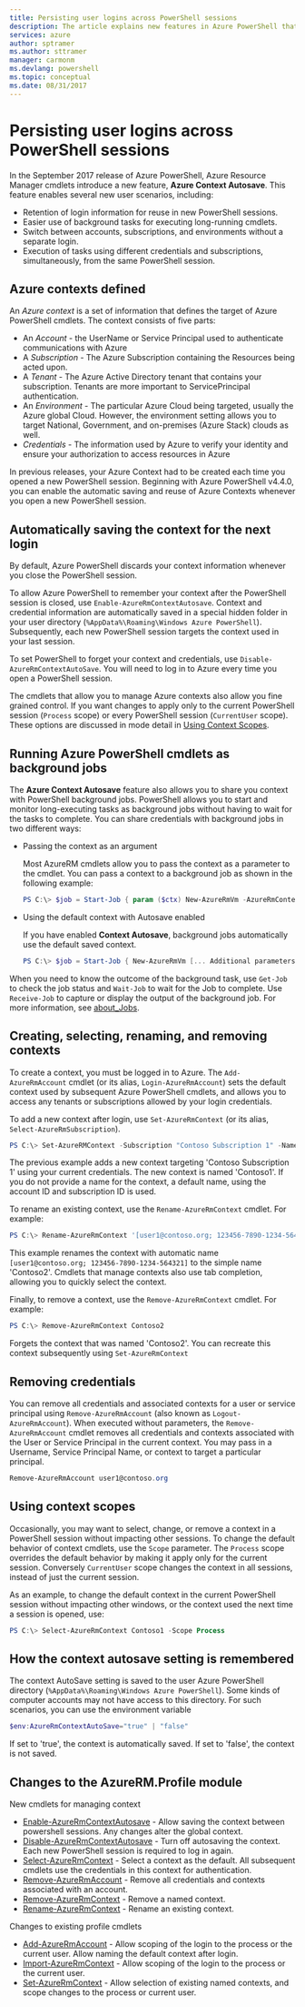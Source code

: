 ```yaml
---
title: Persisting user logins across PowerShell sessions
description: The article explains new features in Azure PowerShell that allow you to reuse credentials and other user information across multiple PowerShell sessions.
services: azure
author: sptramer
ms.author: sttramer
manager: carmonm
ms.devlang: powershell
ms.topic: conceptual
ms.date: 08/31/2017
---
```

# Persisting user logins across PowerShell sessions

In the September 2017 release of Azure PowerShell, Azure Resource Manager cmdlets introduce a new
feature, **Azure Context Autosave**. This feature enables several new user scenarios,
including:

- Retention of login information for reuse in new PowerShell sessions.
- Easier use of background tasks for executing long-running cmdlets.
- Switch between accounts, subscriptions, and environments without a separate login.
- Execution of tasks using different credentials and subscriptions, simultaneously, from the same
  PowerShell session.

## Azure contexts defined

An *Azure context* is a set of information that defines the target of Azure PowerShell cmdlets. The
context consists of five parts:

- An *Account* - the UserName or Service Principal used to authenticate communications with Azure
- A *Subscription* - The Azure Subscription containing the Resources being acted upon.
- A *Tenant* - The Azure Active Directory tenant that contains your subscription. Tenants are more
  important to ServicePrincipal authentication.
- An *Environment* - The particular Azure Cloud being targeted, usually the Azure global Cloud.
  However, the environment setting allows you to target National, Government, and on-premises
  (Azure Stack) clouds as well.
- *Credentials* - The information used by Azure to verify your identity and ensure your
  authorization to access resources in Azure

In previous releases, your Azure Context had to be created each time you opened a new PowerShell
session. Beginning with Azure PowerShell v4.4.0, you can enable the automatic saving and reuse of
Azure Contexts whenever you open a new PowerShell session.

## Automatically saving the context for the next login

By default, Azure PowerShell discards your context information whenever you close the
PowerShell session.

To allow Azure PowerShell to remember your context after the PowerShell session is closed, use
`Enable-AzureRmContextAutosave`. Context and credential information are automatically saved in
a special hidden folder in your user directory (`%AppData%\Roaming\Windows Azure PowerShell`).
Subsequently, each new PowerShell session targets the context used in your last session.

To set PowerShell to forget your context and credentials, use `Disable-AzureRmContextAutoSave`. You
will need to log in to Azure every time you open a PowerShell session.

The cmdlets that allow you to manage Azure contexts also allow you fine grained control. If you
want changes to apply only to the current PowerShell session (`Process` scope) or every PowerShell
session (`CurrentUser` scope). These options are discussed in mode detail in [Using Context
Scopes](#Using-Context-Scopes).

## Running Azure PowerShell cmdlets as background jobs

The **Azure Context Autosave** feature also allows you to share you context with PowerShell
background jobs. PowerShell allows you to start and monitor long-executing tasks as background jobs
without having to wait for the tasks to complete. You can share credentials with background jobs in
two different ways:

- Passing the context as an argument

  Most AzureRM cmdlets allow you to pass the context as a parameter to the cmdlet. You can pass a
  context to a background job as shown in the following example:

  ```powershell
  PS C:\> $job = Start-Job { param ($ctx) New-AzureRmVm -AzureRmContext $ctx [... Additional parameters ...]} -ArgumentList (Get-AzureRmContext)
  ```

- Using the default context with Autosave enabled

  If you have enabled **Context Autosave**, background jobs automatically use the default saved
  context.

  ```powershell
  PS C:\> $job = Start-Job { New-AzureRmVm [... Additional parameters ...]}
  ```

When you need to know the outcome of the background task, use `Get-Job` to check the job status and
`Wait-Job` to wait for the Job to complete. Use `Receive-Job` to capture or display the output of
the background job. For more information, see [about_Jobs](/powershell/module/microsoft.powershell.core/about/about_jobs).

## Creating, selecting, renaming, and removing contexts

To create a context, you must be logged in to Azure. The `Add-AzureRmAccount` cmdlet (or its alias,
`Login-AzureRmAccount`) sets the default context used by subsequent Azure PowerShell cmdlets, and
allows you to access any tenants or subscriptions allowed by your login credentials.

To add a new context after login, use `Set-AzureRmContext` (or its alias,
`Select-AzureRmSubscription`).

```powershell
PS C:\> Set-AzureRMContext -Subscription "Contoso Subscription 1" -Name "Contoso1"
```

The previous example adds a new context targeting 'Contoso Subscription 1' using your current
credentials. The new context is named 'Contoso1'. If you do not provide a name for the context, a
default name, using the account ID and subscription ID is used.

To rename an existing context, use the `Rename-AzureRmContext` cmdlet. For example:

```powershell
PS C:\> Rename-AzureRmContext '[user1@contoso.org; 123456-7890-1234-564321]` 'Contoso2'
```

This example renames the context with automatic name `[user1@contoso.org; 123456-7890-1234-564321]`
to the simple name 'Contoso2'. Cmdlets that manage contexts also use tab completion, allowing you
to quickly select the context.

Finally, to remove a context, use the `Remove-AzureRmContext` cmdlet.  For example:

```powershell
PS C:\> Remove-AzureRmContext Contoso2
```

Forgets the context that was named 'Contoso2'. You can recreate this context subsequently using
`Set-AzureRmContext`

## Removing credentials

You can remove all credentials and associated contexts for a user or service principal using
`Remove-AzureRmAccount` (also known as `Logout-AzureRmAccount`). When executed without parameters,
the `Remove-AzureRmAccount` cmdlet removes all credentials and contexts associated with the User or
Service Principal in the current context. You may pass in a Username, Service Principal Name, or
context to target a particular principal.

```powershell
Remove-AzureRmAccount user1@contoso.org
```

## Using context scopes

Occasionally, you may want to select, change, or remove a context in a PowerShell session without
impacting other sessions. To change the default behavior of context cmdlets, use the `Scope`
parameter. The `Process` scope overrides the default behavior by making it apply only for the
current session. Conversely `CurrentUser` scope changes the context in all sessions, instead of
just the current session.

As an example, to change the default context in the current PowerShell session without impacting
other windows, or the context used the next time a session is opened, use:

```powershell
PS C:\> Select-AzureRmContext Contoso1 -Scope Process
```

## How the context autosave setting is remembered

The context AutoSave setting is saved to the user Azure PowerShell directory
(`%AppData%\Roaming\Windows Azure PowerShell`). Some kinds of computer accounts may not have access
to this directory. For such scenarios, you can use the environment variable

```powershell
$env:AzureRmContextAutoSave="true" | "false"
```

If set to 'true', the context is automatically saved. If set to 'false', the context is not saved.

## Changes to the AzureRM.Profile module

New cmdlets for managing context

- [Enable-AzureRmContextAutosave][enable] - Allow saving the context between powershell sessions.
  Any changes alter the global context.
- [Disable-AzureRmContextAutosave][disable] - Turn off autosaving the context. Each new PowerShell
  session is required to log in again.
- [Select-AzureRmContext][select] - Select a context as the default. All subsequent cmdlets use the
  credentials in this context for authentication.
- [Remove-AzureRmAccount][remove-cred] - Remove all credentials and contexts associated with an
  account.
- [Remove-AzureRmContext][remove-context] - Remove a named context.
- [Rename-AzureRmContext][rename] - Rename an existing context.

Changes to existing profile cmdlets

- [Add-AzureRmAccount][login] - Allow scoping of the login to the process or the current user.
  Allow naming the default context after login.
- [Import-AzureRmContext][import] - Allow scoping of the login to the process or the current user.
- [Set-AzureRmContext][set-context] - Allow selection of existing named contexts, and scope changes
  to the process or current user.

<!-- Hyperlinks -->
[enable]: /powershell/module/azurerm.profile/Enable-AzureRmContextAutosave
[disable]: /powershell/module/azurerm.profile/Disable-AzureRmContextAutosave
[select]: /powershell/module/azurerm.profile/Select-AzureRmContext
[remove-cred]: /powershell/module/azurerm.profile/Remove-AzureRmAccount
[remove-context]: /powershell/module/azurerm.profile/Remove-AzureRmContext
[rename]: /powershell/module/azurerm.profile/Rename-AzureRmContext

<!-- Updated cmdlets -->
[login]: /powershell/module/azurerm.profile/Add-AzureRmAccount
[import]: /powershell/module/azurerm.profile/Import-AzureRmAccount
[set-context]: /powershell/module/azurerm.profile/Import-AzureRmContext
